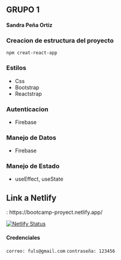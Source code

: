 ## GRUPO 1

#### Sandra Peña Ortiz

### Creacion de estructura del proyecto

`npm creat-react-app`

### Estilos

- Css
- Bootstrap
- Reactstrap

### Autenticacion

- Firebase

### Manejo de Datos

- Firebase

### Manejo de Estado

- useEffect, useState

## Link a  Netlify
<link> : https://bootcamp-proyect.netlify.app/

[![Netlify Status](https://api.netlify.com/api/v1/badges/4a9281c2-27b9-4eaa-bbae-0cc564a991e3/deploy-status)](https://app.netlify.com/sites/proyect-bootcamp/deploys)

#### Credenciales

`correo: fuls@gmail.com`
`contraseña: 123456`

